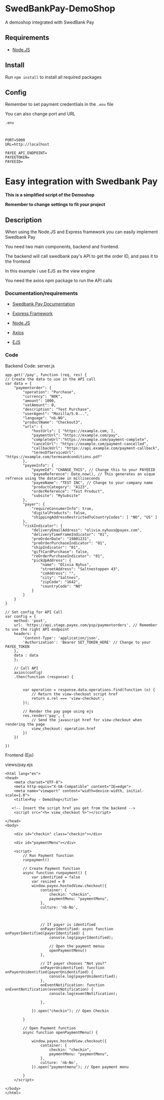 # SwedBankPay-DemoShop
A demoshop integrated with SwedBank Pay

## Requirements
- [Node.JS](https://nodejs.org/en/)

## Install
Run ``npm install`` to install all required packages

## Config
Remember to set payment credentlials in the ``.env`` file

You can also change port and URL

```
.env
```
````


PORT=5000
URL=http://localhost

PAYEE_API_ENDPOINT=
PAYEETOKEN=
PAYEEID=
````

# Easy integration with Swedbank Pay

**This is a simplified script of the Demoshop**

**Remember to change settings to fit your project**

## Description
When using the Node.JS and Express framework you can easily implement Swedbank Pay 

You need two main components, backend and frontend. 

The backend will call swedbank pay's API to get the order ID, and pass it to the frontend

In this example i use EJS as the view engine


You need the axios npm package to run the API calls

### Documentation/requirements
- [Swedbank Pay Documentation](https://developer.swedbankpay.com/checkout-v3/starter/)
- [Express Framework](https://expressjs.com/)
- [Node.JS](https://nodejs.org/en/)

- [Axios](https://www.npmjs.com/package/axios)
- [EJS](https://ejs.co/)




### Code
Backend Code:
server.js
````
app.get('/pay', function (req, res) {
// Create the data to use in the API call
var data = {
    "paymentorder": {
        "operation": "Purchase",
        "currency": "NOK",
        "amount": 1000,
        "vatAmount": 0,
        "description": "Test Purchase",
        "userAgent": "Mozilla/5.0...",
        "language": "nb-NO",
        "productName": "Checkout3",
        "urls": {
            "hostUrls": [ "https://example.com, ],
            "paymentUrl": "https://example.com/pay",
            "completeUrl":"https://example.com/payment-complete",
            "cancelUrl": "https://example.com/payment-cancelled",
            "callbackUrl": "https://api.example.com/payment-callback",
            "termsOfServiceUrl": "https://example.com/termsandconditions.pdf"
        },
        "payeeInfo": {
            "payeeId": "CHANGE_THIS", // Change this to your PAYEEID
            "payeeReference": Date.now(), // This generates an uique refrence using the datatime in milliseconds
            "payeeName": "TEST INC", // Change to your company name
            "productCategory": "A123",
            "orderReference": "Test Product",
            "subsite": "MySubsite"
        },
        "payer": {
            "requireConsumerInfo": true,
            "digitalProducts": false,
            "shippingAddressRestrictedToCountryCodes": [ "NO", "US" ]
        },
        "riskIndicator": {
            "deliveryEmailAddress": "olivia.nyhuus@payex.com",
            "deliveryTimeFrameIndicator": "01",
            "preOrderDate": "19801231",
            "preOrderPurchaseIndicator": "01",
            "shipIndicator": "01",
            "giftCardPurchase": false,
            "reOrderPurchaseIndicator": "01",
            "pickUpAddress": {
                "name": "Olivia Nyhus",
                "streetAddress": "Saltnestoppen 43",
                "coAddress": "",
                "city": "Saltnes",
                "zipCode": "1642",
                "countryCode": "NO"
            }
        }
    }
}

// Set config for API Call
var config = {
    method: 'post',
    url: 'https://api.stage.payex.com/psp/paymentorders', // Remember to use the right API endpoint
    headers: { 
        'Content-Type': 'application/json', 
        'Authorization': 'Bearer SET_TOKEN_HERE' // Change to your PAYEE_TOKEN
    },
    data : data
    };
    
    // Call API
    axios(config)
    .then(function (response) {


        var operation = response.data.operations.find(function (o) {
            // Return the view-checkout script href
            return o.rel === 'view-checkout';
        });
    
        // Render the pay page using ejs
        res.render('pay', {
            // Send the javascript href for view-checkout when rendering the page
            view_checkout: operation.href
        })
    })
          
})
````

Frontend (Ejs)

views/pay.ejs
````
<html lang="en">
<head>
    <meta charset="UTF-8">
    <meta http-equiv="X-UA-Compatible" content="IE=edge">
    <meta name="viewport" content="width=device-width, initial-scale=1.0">
    <title>Pay - DemoShop</title>
   
   <!-- Insert the script href you get from the backend -->
    <script src="<%= view_checkout %>"></script>

</head>
<body>
  
    <div id="checkin" class="checkin"></div>
             
    <div id="paymentMenu"></div>
    
    <script>
        // Run Payment function
        runpayment()

        // Create Payment function
        async function runpayment() {
            var identified = false
            var resized = 0
            window.payex.hostedView.checkout({
                container: {
                    checkin: "checkin",
                    paymentMenu: "paymentMenu",
                },
                culture: 'nb-No',

                

                // If payer is identified
                onPayerIdentified: async function onPayerIdentified(payerIdentified) {
                    console.log(payerIdentified);

                    // Open the payment menuu
                    openPaymentMenu()
                },

                // If payer chooses "Not you?"
                onPayerUnidentified: function onPayerUnidentified(payerUnidentified) {
                    console.log(payerUnidentified);
                },
                onEventNotification: function onEventNotification(eventNotification) {
                    console.log(eventNotification);
                    
                },
                
            }).open("checkin"); // Open Checkin 

        }
        
        // Open Payment function
        async function openPaymentMenu() {
            
            window.payex.hostedView.checkout({
                container: {
                    checkin: "checkin",
                    paymentMenu: "paymentMenu",
                },
                culture: 'nb-No',
            }).open("paymentmenu"); // Open payment menu
            
        }
    </script>

</body>
</html>

````